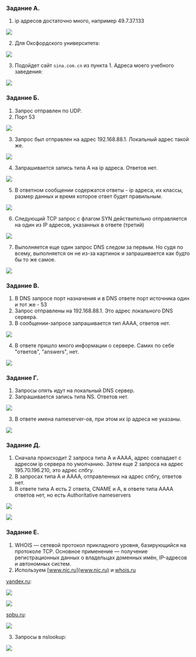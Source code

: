### Задание А.

1. ip адресов достаточно много, например 49.7.37.133

![](pics/lab4_1.png)

2. Для Оксфордского университета:

![](pics/lab4_2.png)


3. Подойдет сайт `sina.com.cn` из пункта 1. Адреса моего учебного заведения:

![](pics/lab4_3.png)


### Задание Б.

1. Запрос отправлен по UDP.
2. Порт 53

![](pics/lab4_4.png)

3. Запрос был отправлен на адрес 192.168.88.1. Локальный адрес такой же.

![](pics/lab4_5.png)

4. Запрашивается запись типа А на ip адреса. Ответов нет.

![](pics/lab4_6.png)
   
5. В ответном сообщении содержатся ответы - ip адреса, их классы, размер данных и время которое ответ будет правильным.

![](pics/lab4_7.png)

6. Следующий TCP запрос с флагом SYN действительно отправляется на один из IP адресов, указанных в ответе (третий)

![](pics/lab4_8.png)

7. Выполняется еще один запрос DNS следом за первым. Но судя по всему, выполняется он не из-за картинок
 и запрашивается как будто бы то же самое.

![](pics/lab4_9.png)   

### Задание В.

1. В DNS запросе порт назначения и в DNS ответе порт источника один и тот же - 53
2. Запрос отправлены на 192.168.88.1. Это адрес локального DNS сервера.
3. В сообщении-запросе запрашивается тип АААА, ответов нет.

![](pics/lab4_10.png)

4. В ответе пришло много информации о сервере. Самих по себе "ответов", "answers", нет.

![](pics/lab4_11.png)

### Задание Г.

1. Запросы опять идут на локальный DNS сервер. 
2. Запрашивается запись типа NS. Ответов нет.

![](pics/lab4_12.png)

3. В ответе имена nameserver-ов, при этом их ip адреса не указаны.

![](pics/lab4_13.png)

### Задание Д.

1. Сначала происходит 2 запроса типа А и АААА, адрес совпадает с адресом ip сервера по умолчанию.
   Затем еще 2 запроса на адрес 195.70.196.210, это адрес спбгу.
2. В запросах типа A и AAAA, отправленных на адрес спбгу, ответов нет.
3. В ответе типа А есть 2 ответа, CNAME и A, в ответе типа АААА ответов нет, но есть Authoritative nameservers

![](pics/lab4_14.png)

![](pics/lab4_15.png)

### Задание Е.

1. WHOIS — сетевой протокол прикладного уровня, базирующийся на протоколе TCP. Основное применение — получение регистрационных данных о владельцах доменных имён, IP-адресов и автономных систем. 
2. Используем [www.nic.ru](www.nic.ru) и [whois.ru](whois.ru)

[yandex.ru](yandex.ru):

![](pics/lab4_16.png)

![](pics/lab4_17.png)

[spbu.ru](spbu.ru):

![](pics/lab4_18.png)

3. Запросы в nslookup:

![](pics/lab4_19.png)